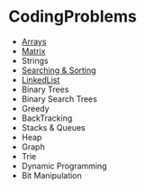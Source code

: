 # CodingProblems
* [Arrays](./Array)
* [Matrix](./Matrix)
* Strings
* [Searching & Sorting](./SearchingAndSorting)
* [LinkedList](./LinkedList)
* Binary Trees
* Binary Search Trees
* Greedy
* BackTracking
* Stacks & Queues
* Heap
* Graph
* Trie
* Dynamic Programming
* Bit Manipulation
